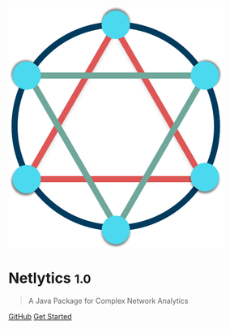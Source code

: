 ![logo](_media/logo.png)

# Netlytics <small>1.0</small>

> A Java Package for Complex Network Analytics

[GitHub](https://github.com/netlytics/ktruss)
[Get Started](#getting-started)

